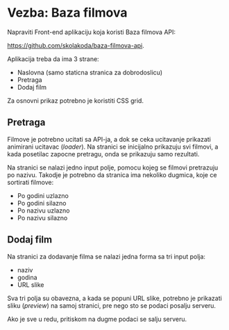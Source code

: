# Vezba: Baza filmova

Napraviti Front-end aplikaciju koja koristi Baza filmova API: 

https://github.com/skolakoda/baza-filmova-api. 

Aplikacija treba da ima 3 strane:

- Naslovna (samo staticna stranica za dobrodoslicu)
- Pretraga
- Dodaj film

Za osnovni prikaz potrebno je koristiti CSS grid.

## Pretraga

Filmove je potrebno ucitati sa API-ja, a dok se ceka ucitavanje prikazati animirani ucitavac (*loader*). Na stranici se inicijalno prikazuju svi filmovi, a kada posetilac zapocne pretragu, onda se prikazuju samo rezultati.

Na stranici se nalazi jedno input polje, pomocu kojeg se filmovi pretrazuju po nazivu. Takodje je potrebno da stranica ima nekoliko dugmica, koje ce sortirati filmove:

- Po godini uzlazno
- Po godini silazno
- Po nazivu uzlazno
- Po nazivu silazno

## Dodaj film

Na stranici za dodavanje filma se nalazi jedna forma sa tri input polja:

- naziv
- godina
- URL slike

Sva tri polja su obavezna, a kada se popuni URL slike, potrebno je prikazati sliku (*preview*) na samoj stranici, pre nego sto se podaci posalju serveru.

Ako je sve u redu, pritiskom na dugme podaci se salju serveru.
